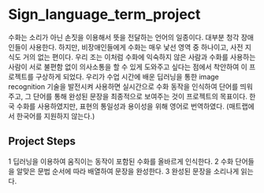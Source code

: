 # Sign_language_term_project


수화는 소리가 아닌 손짓을 이용해서 뜻을 전달하는 언어의 일종이다. 대부분 청각 장애인들이 사용한다. 하지만, 비장애인들에게 수화는 매우 낯선 영역 중 하나이고, 사전 지식도 거의 없는 편이다. 우리 조는 이처럼 수화에 익숙하지 않은 사람과 수화를 사용하는 사람이 서로 불편함 없이 의사소통을 할 수 있게 도와주고 싶다는 점에서 착안하여 이 프로젝트를 구상하게 되었다. 우리가 수업 시간에 배운 딥러닝을 통한 image recognition 기술을 발전시켜 사용하면 실시간으로 수화 동작을 인식하여 단어를 띄워주고, 그 단어를 통해 완성된 문장을 최종적으로 보여주는 것이 프로젝트의 목표이다. 한국 수화를 사용하였지만, 표현의 통일성과 용이성을 위해 영어로 번역하였다. (매트랩에서 한국어를 지원하지 않는다.) 




## Project Steps
1 딥러닝을 이용하여 움직이는 동작이 포함된 수화를 올바르게 인식한다. 
2 수화 단어들을 알맞은 문법 순서에 따라 배열하여 문장을 완성한다.
3 완성된 문장을 소리나게 읽는다.
